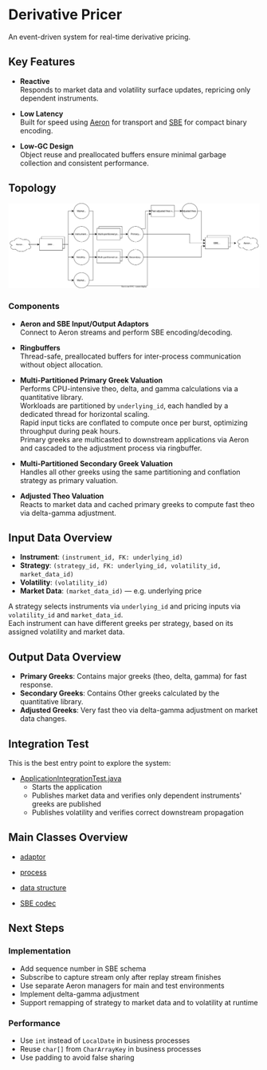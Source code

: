 # Derivative Pricer 

An event-driven system for real-time derivative pricing.

## Key Features

- **Reactive**  
  Responds to market data and volatility surface updates, repricing only dependent instruments.

- **Low Latency**  
  Built for speed using [Aeron](https://github.com/real-logic/aeron) for transport and [SBE](https://github.com/real-logic/simple-binary-encoding) for compact binary encoding.

- **Low-GC Design**  
  Object reuse and preallocated buffers ensure minimal garbage collection and consistent performance.

## Topology

![Component Diagram](https://github.com/Andyckp/common/blob/master/derivativepricer/derivativepricer.drawio.svg)

### Components

- **Aeron and SBE Input/Output Adaptors**  
  Connect to Aeron streams and perform SBE encoding/decoding.

- **Ringbuffers**  
  Thread-safe, preallocated buffers for inter-process communication without object allocation.

- **Multi-Partitioned Primary Greek Valuation**  
  Performs CPU-intensive theo, delta, and gamma calculations via a quantitative library.  
  Workloads are partitioned by `underlying_id`, each handled by a dedicated thread for horizontal scaling.  
  Rapid input ticks are conflated to compute once per burst, optimizing throughput during peak hours.  
  Primary greeks are multicasted to downstream applications via Aeron and cascaded to the adjustment process via ringbuffer.

- **Multi-Partitioned Secondary Greek Valuation**  
  Handles all other greeks using the same partitioning and conflation strategy as primary valuation.

- **Adjusted Theo Valuation**  
  Reacts to market data and cached primary greeks to compute fast theo via delta-gamma adjustment.

## Input Data Overview

- **Instrument**: `(instrument_id, FK: underlying_id)`
- **Strategy**: `(strategy_id, FK: underlying_id, volatility_id, market_data_id)`
- **Volatility**: `(volatility_id)`
- **Market Data**: `(market_data_id)` — e.g. underlying price

A strategy selects instruments via `underlying_id` and pricing inputs via `volatility_id` and `market_data_id`.  
Each instrument can have different greeks per strategy, based on its assigned volatility and market data.

## Output Data Overview

- **Primary Greeks**: Contains major greeks (theo, delta, gamma) for fast response.
- **Secondary Greeks**: Contains Other greeks calculated by the quantitative library.
- **Adjusted Greeks**: Very fast theo via delta-gamma adjustment on market data changes.

## Integration Test

This is the best entry point to explore the system:

- [ApplicationIntegrationTest.java](https://github.com/Andyckp/common/blob/master/derivativepricer/src/test/java/com/ac/derivativepricer/ApplicationIntegrationTest.java)  
  - Starts the application  
  - Publishes market data and verifies only dependent instruments' greeks are published  
  - Publishes volatility and verifies correct downstream propagation

## Main Classes Overview
- [adaptor](https://github.com/Andyckp/common/tree/master/derivativepricer/src/main/java/com/ac/derivativepricer/adaptor)

- [process](https://github.com/Andyckp/common/tree/master/derivativepricer/src/main/java/com/ac/derivativepricer/business)

- [data structure](https://github.com/Andyckp/common/tree/master/derivativepricer/src/main/java/com/ac/derivativepricer/data)
- [SBE codec](https://github.com/Andyckp/common/tree/master/derivativepricer/src/main/java/com/ac/derivativepricer/codec)

## Next Steps

### Implementation

- Add sequence number in SBE schema  
- Subscribe to capture stream only after replay stream finishes  
- Use separate Aeron managers for main and test environments  
- Implement delta-gamma adjustment  
- Support remapping of strategy to market data and to volatility at runtime

### Performance

- Use `int` instead of `LocalDate` in business processes 
- Reuse `char[]` from `CharArrayKey` in business processes
- Use padding to avoid false sharing  
